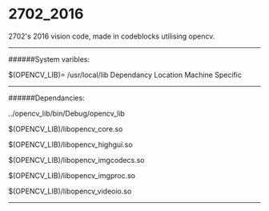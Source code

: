 # 2702_2016
2702's 2016 vision code, made in codeblocks utilising opencv.
____
######System varibles:

$(OPENCV_LIB)= /usr/local/lib 
Dependancy Location Machine Specific
___
######Dependancies:

../opencv_lib/bin/Debug/opencv_lib

$(OPENCV_LIB)/libopencv_core.so

$(OPENCV_LIB)/libopencv_highgui.so

$(OPENCV_LIB)/libopencv_imgcodecs.so

$(OPENCV_LIB)/libopencv_imgproc.so

$(OPENCV_LIB)/libopencv_videoio.so

____
